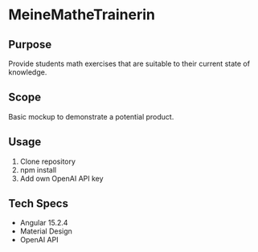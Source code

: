 # MeineMatheTrainerin

## Purpose

Provide students math exercises that are suitable to their current state of knowledge.

## Scope

Basic mockup to demonstrate a potential product.

## Usage

1. Clone repository
2. npm install
3. Add own OpenAI API key

## Tech Specs

* Angular 15.2.4
* Material Design
* OpenAI API
